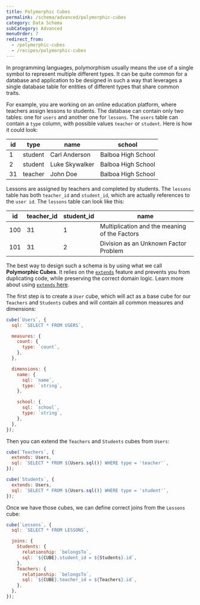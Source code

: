 ```yaml
---
title: Polymorphic Cubes
permalink: /schema/advanced/polymorphic-cubes
category: Data Schema
subCategory: Advanced
menuOrder: 7
redirect_from:
  - /polymorphic-cubes
  - /recipes/polymorphic-cubes
---
```


In programming languages, polymorphism usually means the use of a single symbol
to represent multiple different types. It can be quite common for a database and
application to be designed in such a way that leverages a single database table
for entities of different types that share common traits.

For example, you are working on an online education platform, where teachers
assign lessons to students. The database can contain only two tables: one for
`users` and another one for `lessons`. The `users` table can contain a `type`
column, with possible values `teacher` or `student`. Here is how it could look:

| **id** | **type** | **name**       | **school**         |
| ------ | -------- | -------------- | ------------------ |
| 1      | student  | Carl Anderson  | Balboa High School |
| 2      | student  | Luke Skywalker | Balboa High School |
| 31     | teacher  | John Doe       | Balboa High School |

Lessons are assigned by teachers and completed by students. The `lessons` table
has both `teacher_id` and `student_id`, which are actually references to the
`user id`. The `lessons` table can look like this:

| **id** | **teacher_id** | **student_id** | **name**                                      |
| ------ | -------------- | -------------- | --------------------------------------------- |
| 100    | 31             | 1              | Multiplication and the meaning of the Factors |
| 101    | 31             | 2              | Division as an Unknown Factor Problem         |

The best way to design such a schema is by using what we call **Polymorphic
Cubes**. It relies on the [`extends`][ref-schema-ref-cubes-extends] feature and
prevents you from duplicating code, while preserving the correct domain logic.
Learn more about using [`extends` here][ref-schema-advanced-extend].

The first step is to create a `User` cube, which will act as a base cube for our
`Teachers` and `Students` cubes and will contain all common measures and
dimensions:

```javascript
cube(`Users`, {
  sql: `SELECT * FROM USERS`,

  measures: {
    count: {
      type: `count`,
    },
  },

  dimensions: {
    name: {
      sql: `name`,
      type: `string`,
    },

    school: {
      sql: `school`,
      type: `string`,
    },
  },
});
```

Then you can extend the `Teachers` and `Students` cubes from `Users`:

```javascript
cube(`Teachers`, {
  extends: Users,
  sql: `SELECT * FROM ${Users.sql()} WHERE type = 'teacher'`,
});

cube(`Students`, {
  extends: Users,
  sql: `SELECT * FROM ${Users.sql()} WHERE type = 'student'`,
});
```

Once we have those cubes, we can define correct joins from the `Lessons` cube:

```javascript
cube(`Lessons`, {
  sql: `SELECT * FROM LESSONS`,

  joins: {
    Students: {
      relationship: `belongsTo`,
      sql: `${CUBE}.student_id = ${Students}.id`,
    },
    Teachers: {
      relationship: `belongsTo`,
      sql: `${CUBE}.teacher_id = ${Teachers}.id`,
    },
  },
});
```

[ref-schema-advanced-extend]: /schema/advanced/extending-cubes
[ref-schema-ref-cubes-extends]: /schema/reference/cube#extends
